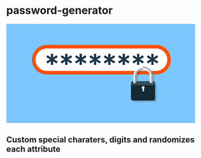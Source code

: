 # password-generator

<img src="pwd.jpg" alt="Password Generator" width="500"/>

## Custom special charaters, digits and randomizes each attribute



